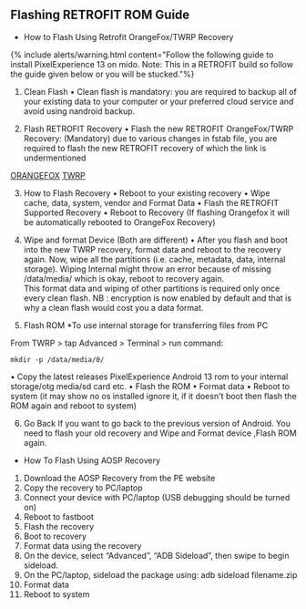 ## Flashing RETROFIT ROM Guide

* How to Flash Using Retrofit OrangeFox/TWRP Recovery

{% include alerts/warning.html content="Follow the following guide to install PixelExperience 13 on mido.
Note: This in a RETROFIT build so follow the guide given below or you will be stucked."%}

1. Clean Flash 
• Clean flash is mandatory: you are required to backup all of your existing data to your computer or your preferred cloud service and avoid using nandroid backup.

2. Flash RETROFIT Recovery
• Flash the new RETROFIT OrangeFox/TWRP Recovery: (Mandatory) due to various changes in fstab file, you are required to flash the new RETROFIT recovery of which the link is undermentioned 

[ORANGEFOX](https://sourceforge.net/projects/nranjan-17/files/RETROFIT%20OrangeFox/OrangeFox-R11.1-A12-RETROFIT-Unofficial-mido.zip/download) 
[TWRP](https://sourceforge.net/projects/alone0316/files/recovery/twrp-3.7.0_12.0-mido-A13.img/download)

3. How to Flash Recovery
• Reboot to your existing recovery
• Wipe cache, data, system, vendor and Format Data
• Flash the RETROFIT Supported Recovery
• Reboot to Recovery (If flashing Orangefox it will be automatically rebooted to OrangeFox Recovery)

4. Wipe and format Device (Both are different)
• After you flash and boot into the new TWRP recovery, format data and reboot to the recovery again. 
Now, wipe all the partitions (i.e. cache, metadata, data, internal storage). Wiping Internal might throw an error because of missing /data/media/ which is okay, reboot to recovery again.  
This format data and wiping of other partitions is required only once every clean flash.
NB : encryption is now enabled by default and that is why a clean flash would cost you a data format.

4. Flash ROM
*To use internal storage for transferring files from PC 

From TWRP > tap Advanced > Terminal > run command:
```
mkdir -p /data/media/0/
```

• Copy the latest releases PixelExperience Android 13 rom to your internal storage/otg media/sd card etc. 
• Flash the ROM
• Format data 
• Reboot to system (it may show no os installed ignore it, if it doesn't boot then flash the ROM again and reboot to system)

6. Go Back 
If you want to go back to the previous version of Android. 
You need to flash your old recovery and Wipe and Format device ,Flash ROM again.

* How To Flash Using AOSP Recovery
1. Download the AOSP Recovery from the PE website
2. Copy the recovery to PC/laptop
3. Connect your device with PC/laptop (USB debugging should be turned on)
4. Reboot to fastboot 
5. Flash the recovery
6. Boot to recovery 
7. Format data using the recovery
8. On the device, select “Advanced”, “ADB Sideload”, then swipe to begin sideload.
9. On the PC/laptop, sideload the package using: adb sideload filename.zip
10. Format data
11. Reboot to system
